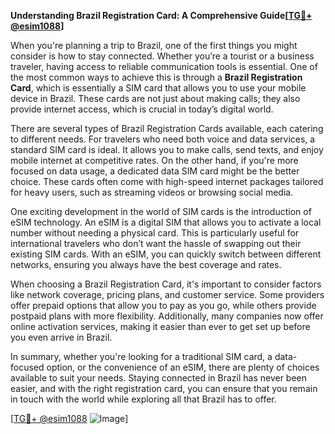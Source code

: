 **Understanding Brazil Registration Card: A Comprehensive Guide[[TG💪+ @esim1088](https://t.me/s/esim1088)]**

When you're planning a trip to Brazil, one of the first things you might consider is how to stay connected. Whether you’re a tourist or a business traveler, having access to reliable communication tools is essential. One of the most common ways to achieve this is through a **Brazil Registration Card**, which is essentially a SIM card that allows you to use your mobile device in Brazil. These cards are not just about making calls; they also provide internet access, which is crucial in today’s digital world.

There are several types of Brazil Registration Cards available, each catering to different needs. For travelers who need both voice and data services, a standard SIM card is ideal. It allows you to make calls, send texts, and enjoy mobile internet at competitive rates. On the other hand, if you're more focused on data usage, a dedicated data SIM card might be the better choice. These cards often come with high-speed internet packages tailored for heavy users, such as streaming videos or browsing social media.

One exciting development in the world of SIM cards is the introduction of eSIM technology. An eSIM is a digital SIM that allows you to activate a local number without needing a physical card. This is particularly useful for international travelers who don’t want the hassle of swapping out their existing SIM cards. With an eSIM, you can quickly switch between different networks, ensuring you always have the best coverage and rates.

When choosing a Brazil Registration Card, it's important to consider factors like network coverage, pricing plans, and customer service. Some providers offer prepaid options that allow you to pay as you go, while others provide postpaid plans with more flexibility. Additionally, many companies now offer online activation services, making it easier than ever to get set up before you even arrive in Brazil.

In summary, whether you're looking for a traditional SIM card, a data-focused option, or the convenience of an eSIM, there are plenty of choices available to suit your needs. Staying connected in Brazil has never been easier, and with the right registration card, you can ensure that you remain in touch with the world while exploring all that Brazil has to offer.

[[TG💪+ @esim1088](https://t.me/s/esim1088) ![Image](https://i.postimg.cc/Y0z9fWf4/image.png)]